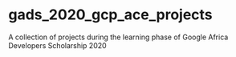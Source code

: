 # gads_2020_gcp_ace_projects
A collection of projects during the learning phase of Google Africa Developers Scholarship 2020
